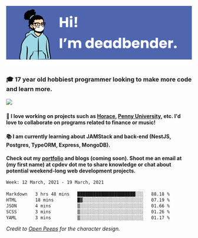 ![banner](banner.png)

### 🎓 17 year old hobbiest programmer looking to make more code and learn more.

<a href="https://twitter.com/KO4JZT"><img src="https://img.shields.io/badge/ko4jzt%20-%231DA1F2.svg?&style=for-the-badge&logo=Twitter&logoColor=white"/></a>

#### 📝 I love working on projects such as [Horace](https://github.com/knights-of-academia/horace), [Penny University](https://github.com/penny-university/penny_university), etc. I'd love to collaborate on programs related to finance or music!

#### 📚 I am currently learning about JAMStack and back-end (NestJS, Postgres, TypeORM, Express, MongoDB). 

**Check out my [portfolio](https://cpdev.me) and blogs (coming soon). Shoot me an email at (my first name) at cpdev dot me to share knowledge or chat about potential weekend-long web development projects.**



<!--START_SECTION:waka-->
```text
Week: 12 March, 2021 - 19 March, 2021

Markdown   3 hrs 48 mins   ██████████████████████░░░   88.18 % 
HTML       18 mins         █▓░░░░░░░░░░░░░░░░░░░░░░░   07.19 % 
JSON       4 mins          ▒░░░░░░░░░░░░░░░░░░░░░░░░   01.66 % 
SCSS       3 mins          ▒░░░░░░░░░░░░░░░░░░░░░░░░   01.26 % 
YAML       3 mins          ▒░░░░░░░░░░░░░░░░░░░░░░░░   01.17 % 
```
<!--END_SECTION:waka-->

*Credit to [Open Peeps](https://www.openpeeps.com/) for the character design.*
